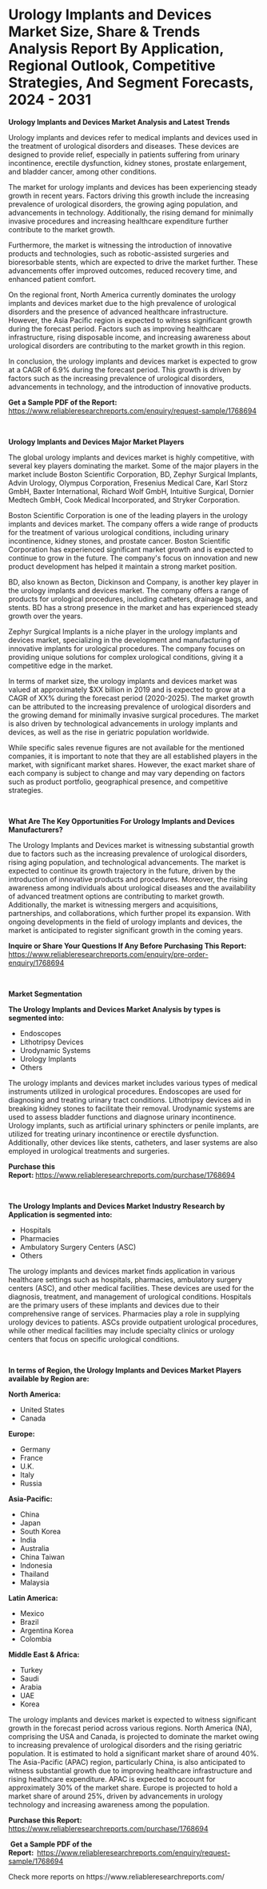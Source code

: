 <p><h1>Urology Implants and Devices Market Size, Share & Trends Analysis Report By Application, Regional Outlook, Competitive Strategies, And Segment Forecasts, 2024 - 2031</h1></p><p><strong>Urology Implants and Devices Market Analysis and Latest Trends</strong></p>
<p><p>Urology implants and devices refer to medical implants and devices used in the treatment of urological disorders and diseases. These devices are designed to provide relief, especially in patients suffering from urinary incontinence, erectile dysfunction, kidney stones, prostate enlargement, and bladder cancer, among other conditions.</p><p>The market for urology implants and devices has been experiencing steady growth in recent years. Factors driving this growth include the increasing prevalence of urological disorders, the growing aging population, and advancements in technology. Additionally, the rising demand for minimally invasive procedures and increasing healthcare expenditure further contribute to the market growth.</p><p>Furthermore, the market is witnessing the introduction of innovative products and technologies, such as robotic-assisted surgeries and bioresorbable stents, which are expected to drive the market further. These advancements offer improved outcomes, reduced recovery time, and enhanced patient comfort.</p><p>On the regional front, North America currently dominates the urology implants and devices market due to the high prevalence of urological disorders and the presence of advanced healthcare infrastructure. However, the Asia Pacific region is expected to witness significant growth during the forecast period. Factors such as improving healthcare infrastructure, rising disposable income, and increasing awareness about urological disorders are contributing to the market growth in this region.</p><p>In conclusion, the urology implants and devices market is expected to grow at a CAGR of 6.9% during the forecast period. This growth is driven by factors such as the increasing prevalence of urological disorders, advancements in technology, and the introduction of innovative products.</p></p>
<p><strong>Get a Sample PDF of the Report:&nbsp;</strong> <a href="https://www.reliableresearchreports.com/enquiry/request-sample/1768694">https://www.reliableresearchreports.com/enquiry/request-sample/1768694</a></p>
<p>&nbsp;</p>
<p><strong>Urology Implants and Devices Major Market Players</strong></p>
<p><p>The global urology implants and devices market is highly competitive, with several key players dominating the market. Some of the major players in the market include Boston Scientific Corporation, BD, Zephyr Surgical Implants, Advin Urology, Olympus Corporation, Fresenius Medical Care, Karl Storz GmbH, Baxter International, Richard Wolf GmbH, Intuitive Surgical, Dornier Medtech GmbH, Cook Medical Incorporated, and Stryker Corporation.</p><p>Boston Scientific Corporation is one of the leading players in the urology implants and devices market. The company offers a wide range of products for the treatment of various urological conditions, including urinary incontinence, kidney stones, and prostate cancer. Boston Scientific Corporation has experienced significant market growth and is expected to continue to grow in the future. The company's focus on innovation and new product development has helped it maintain a strong market position.</p><p>BD, also known as Becton, Dickinson and Company, is another key player in the urology implants and devices market. The company offers a range of products for urological procedures, including catheters, drainage bags, and stents. BD has a strong presence in the market and has experienced steady growth over the years.</p><p>Zephyr Surgical Implants is a niche player in the urology implants and devices market, specializing in the development and manufacturing of innovative implants for urological procedures. The company focuses on providing unique solutions for complex urological conditions, giving it a competitive edge in the market.</p><p>In terms of market size, the urology implants and devices market was valued at approximately $XX billion in 2019 and is expected to grow at a CAGR of XX% during the forecast period (2020-2025). The market growth can be attributed to the increasing prevalence of urological disorders and the growing demand for minimally invasive surgical procedures. The market is also driven by technological advancements in urology implants and devices, as well as the rise in geriatric population worldwide.</p><p>While specific sales revenue figures are not available for the mentioned companies, it is important to note that they are all established players in the market, with significant market shares. However, the exact market share of each company is subject to change and may vary depending on factors such as product portfolio, geographical presence, and competitive strategies.</p></p>
<p>&nbsp;</p>
<p><strong>What Are The Key Opportunities For Urology Implants and Devices Manufacturers?</strong></p>
<p><p>The Urology Implants and Devices market is witnessing substantial growth due to factors such as the increasing prevalence of urological disorders, rising aging population, and technological advancements. The market is expected to continue its growth trajectory in the future, driven by the introduction of innovative products and procedures. Moreover, the rising awareness among individuals about urological diseases and the availability of advanced treatment options are contributing to market growth. Additionally, the market is witnessing mergers and acquisitions, partnerships, and collaborations, which further propel its expansion. With ongoing developments in the field of urology implants and devices, the market is anticipated to register significant growth in the coming years.</p></p>
<p><strong>Inquire or Share Your Questions If Any Before Purchasing This Report:</strong> <a href="https://www.reliableresearchreports.com/enquiry/pre-order-enquiry/1768694">https://www.reliableresearchreports.com/enquiry/pre-order-enquiry/1768694</a></p>
<p>&nbsp;</p>
<p><strong>Market Segmentation</strong></p>
<p><strong>The Urology Implants and Devices Market Analysis by types is segmented into:</strong></p>
<p><ul><li>Endoscopes</li><li>Lithotripsy Devices</li><li>Urodynamic Systems</li><li>Urology Implants</li><li>Others</li></ul></p>
<p><p>The urology implants and devices market includes various types of medical instruments utilized in urological procedures. Endoscopes are used for diagnosing and treating urinary tract conditions. Lithotripsy devices aid in breaking kidney stones to facilitate their removal. Urodynamic systems are used to assess bladder functions and diagnose urinary incontinence. Urology implants, such as artificial urinary sphincters or penile implants, are utilized for treating urinary incontinence or erectile dysfunction. Additionally, other devices like stents, catheters, and laser systems are also employed in urological treatments and surgeries.</p></p>
<p><strong>Purchase this Report:&nbsp;</strong><a href="https://www.reliableresearchreports.com/purchase/1768694">https://www.reliableresearchreports.com/purchase/1768694</a></p>
<p>&nbsp;</p>
<p><strong>The Urology Implants and Devices Market Industry Research by Application is segmented into:</strong></p>
<p><ul><li>Hospitals</li><li>Pharmacies</li><li>Ambulatory Surgery Centers (ASC)</li><li>Others</li></ul></p>
<p><p>The urology implants and devices market finds application in various healthcare settings such as hospitals, pharmacies, ambulatory surgery centers (ASC), and other medical facilities. These devices are used for the diagnosis, treatment, and management of urological conditions. Hospitals are the primary users of these implants and devices due to their comprehensive range of services. Pharmacies play a role in supplying urology devices to patients. ASCs provide outpatient urological procedures, while other medical facilities may include specialty clinics or urology centers that focus on specific urological conditions.</p></p>
<p>&nbsp;</p>
<p><strong>In terms of Region, the Urology Implants and Devices Market Players available by Region are:</strong></p>
<p>
    <p> <strong> North America: </strong>
        <ul>
            <li>United States</li>
            <li>Canada</li>
        </ul>
        </p> 
    <p> <strong> Europe: </strong>
        <ul>
            <li>Germany</li>
            <li>France</li>
            <li>U.K.</li>
            <li>Italy</li>
            <li>Russia</li>
        </ul>
        </p> 
    <p> <strong> Asia-Pacific: </strong>
        <ul>
            <li>China</li>
            <li>Japan</li>
            <li>South Korea</li>
            <li>India</li>
            <li>Australia</li>
            <li>China Taiwan</li>
            <li>Indonesia</li>
            <li>Thailand</li>
            <li>Malaysia</li>
        </ul>
        </p> 
    <p> <strong> Latin America: </strong>
        <ul>
            <li>Mexico</li>
            <li>Brazil</li>
            <li>Argentina Korea</li>
            <li>Colombia</li>
        </ul>
        </p> 
    <p> <strong> Middle East & Africa: </strong>
        <ul>
            <li>Turkey</li>
            <li>Saudi</li>
            <li>Arabia</li>
            <li>UAE</li>
            <li>Korea</li>
        </ul>
    </p>
    </p>
<p><p>The urology implants and devices market is expected to witness significant growth in the forecast period across various regions. North America (NA), comprising the USA and Canada, is projected to dominate the market owing to increasing prevalence of urological disorders and the rising geriatric population. It is estimated to hold a significant market share of around 40%. The Asia-Pacific (APAC) region, particularly China, is also anticipated to witness substantial growth due to improving healthcare infrastructure and rising healthcare expenditure. APAC is expected to account for approximately 30% of the market share. Europe is projected to hold a market share of around 25%, driven by advancements in urology technology and increasing awareness among the population.</p></p>
<p><strong>Purchase this Report: </strong><a href="https://www.reliableresearchreports.com/purchase/1768694">https://www.reliableresearchreports.com/purchase/1768694</a></p>
<p>&nbsp;<strong>Get a Sample PDF of the Report:&nbsp;&nbsp;</strong><a href="https://www.reliableresearchreports.com/enquiry/request-sample/1768694">https://www.reliableresearchreports.com/enquiry/request-sample/1768694</a></p>
<p><strong></strong></p>
<p>Check more reports on https://www.reliableresearchreports.com/</p>